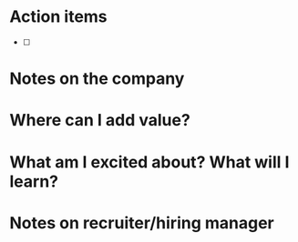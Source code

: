 # Action items

- [ ]

# Notes on the company

  

# Where can I add value?

  

# What am I excited about? What will I learn?

  

# Notes on recruiter/hiring manager